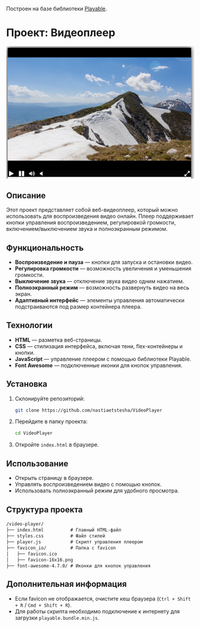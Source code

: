<!-- Плеер будет создан с задержкой, после того как загрузятся все ресурсы на странице. Для этого используется событие `DOMContentLoaded`. Благодаря этой особенности можно вызывать функцию `createPlayer` раньше, чем загрузятся все необходимые библиотеки: jQuery и Playable.
 -->

Построен на базе библиотеки [Playable](https://wix.github.io/playable/).

# Проект: Видеоплеер
![alt text](image.png)
## Описание
Этот проект представляет собой веб-видеоплеер, который можно использовать для воспроизведения видео онлайн. Плеер поддерживает кнопки управления воспроизведением, регулировкой громкости, включением/выключением звука и полноэкранным режимом.

## Функциональность
- **Воспроизведение и пауза** — кнопки для запуска и остановки видео.
- **Регулировка громкости** — возможность увеличения и уменьшения громкости.
- **Выключение звука** — отключение звука видео одним нажатием.
- **Полноэкранный режим** — возможность развернуть видео на весь экран.
- **Адаптивный интерфейс** — элементы управления автоматически подстраиваются под размер контейнера плеера.

## Технологии
- **HTML** — разметка веб-страницы.
- **CSS** — стилизация интерфейса, включая тени, flex-контейнеры и кнопки.
- **JavaScript** — управление плеером с помощью библиотеки Playable.
- **Font Awesome** — подключенные иконки для кнопок управления.

## Установка
1. Склонируйте репозиторий:
   ```sh
   git clone https://github.com/nastiaetstesha/VideoPlayer
   ```
2. Перейдите в папку проекта:
   ```sh
   cd VideoPlayer

   ```
3. Откройте `index.html` в браузере.


## Использование
- Открыть страницу в браузере.
- Управлять воспроизведением видео с помощью кнопок.
- Использовать полноэкранный режим для удобного просмотра.

## Структура проекта
```
/video-player/
├── index.html          # Главный HTML-файл
├── styles.css          # Файл стилей
├── player.js           # Скрипт управления плеером
├── favicon_io/         # Папка с favicon
│   ├── favicon.ico
│   ├── favicon-16x16.png
├── font-awesome-4.7.0/ # Иконки для кнопок управления
```

## Дополнительная информация
- Если favicon не отображается, очистите кеш браузера (`Ctrl + Shift + R` / `Cmd + Shift + R`).
- Для работы скрипта необходимо подключение к интернету для загрузки `playable.bundle.min.js`.


